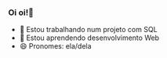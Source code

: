 ### Oi oi!👋

- 🔭 Estou trabalhando num projeto com SQL
- 🌱 Estou aprendendo desenvolvimento Web
- 😄 Pronomes: ela/dela

